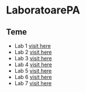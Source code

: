 # LaboratoarePA

## Teme
- Lab 1 [visit here](https://github.com/NarcisSt/LaboratoarePA/tree/lab1/Lab1)
- Lab 2 [visit here](https://github.com/NarcisSt/LaboratoarePA/tree/main/Lab2)
- Lab 3 [visit here](https://github.com/NarcisSt/LaboratoarePA/tree/main/Lab3)
- Lab 4 [visit here](https://github.com/NarcisSt/LaboratoarePA/tree/main/Lab4)
- Lab 5 [visit here](https://github.com/NarcisSt/LaboratoarePA/tree/main/Lab5)
- Lab 6 [visit here](https://github.com/NarcisSt/LaboratoarePA/tree/main/Lab6)
- Lab 7 [visit here](https://github.com/NarcisSt/LaboratoarePA/tree/main/Lab7)